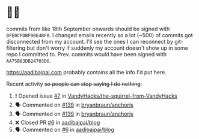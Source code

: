# 👋🏻
<!--
**aadibajpai/aadibajpai** is a ✨ _special_ ✨ repository because its `README.md` (this file) appears on your GitHub profile.
-->
commits from like 18th September onwards should be signed with `BFE0CFDBF90E4BF0`. I changed emails recently so a lot (~500) of commits got disconnected from my account. I'll see the ones I can reconnect by git-filtering but don't worry if suddenly my account doesn't show up in some repo I committed to. Prev. commits would have been signed with `AA75B83DB24703D6`.

https://aadibajpai.com probably contains all the info I'd put here.

Recent activity ~~so people can stop saying I do nothing~~:
<!--START_SECTION:activity-->
1. ❗️ Opened issue [#7](https://github.com/VandyHacks/the-squirrel-from-VandyHacks/issues/7) in [VandyHacks/the-squirrel-from-VandyHacks](https://github.com/VandyHacks/the-squirrel-from-VandyHacks)
2. 🗣 Commented on [#139](https://github.com/bryanbraun/anchorjs/issues/139) in [bryanbraun/anchorjs](https://github.com/bryanbraun/anchorjs)
3. 🗣 Commented on [#139](https://github.com/bryanbraun/anchorjs/issues/139) in [bryanbraun/anchorjs](https://github.com/bryanbraun/anchorjs)
4. ❌ Closed PR [#6](https://github.com/aadibajpai/blog/pull/6) in [aadibajpai/blog](https://github.com/aadibajpai/blog)
5. 🗣 Commented on [#6](https://github.com/aadibajpai/blog/issues/6) in [aadibajpai/blog](https://github.com/aadibajpai/blog)
<!--END_SECTION:activity-->
